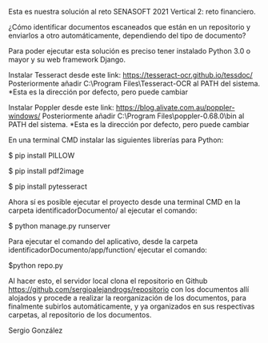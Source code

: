 Esta es nuestra solución al reto SENASOFT 2021 Vertical 2: reto financiero. 

¿Cómo identificar documentos escaneados que están en un repositorio y enviarlos a otro automáticamente, dependiendo del tipo de documento?

Para poder ejecutar esta solución es preciso tener instalado Python 3.0 o mayor y su web framework Django.

Instalar Tesseract desde este link: https://tesseract-ocr.github.io/tessdoc/
Posteriormente añadir C:\Program Files\Tesseract-OCR al PATH del sistema. *Esta es la dirección por defecto, pero puede cambiar

Instalar Poppler desde este link: https://blog.alivate.com.au/poppler-windows/
Posteriormente añadir C:\Program Files\poppler-0.68.0\bin al PATH del sistema. *Esta es la dirección por defecto, pero puede cambiar

En una terminal CMD instalar las siguientes librerías para Python:

  $ pip install PILLOW

  $ pip install pdf2image

  $ pip install pytesseract

Ahora sí es posible ejecutar el proyecto desde una terminal CMD en la carpeta identificadorDocumento/ al ejecutar el comando:

  $ python manage.py runserver

Para ejecutar el comando del aplicativo, desde la carpeta identificadorDocumento/app/function/ ejecutar el comando:

  $python repo.py

Al hacer esto, el servidor local clona el repositorio en Github https://github.com/sergioalejandrogs/repositorio con los documentos allí alojados y procede a realizar la reorganización de los documentos, para finalmente subirlos automáticamente, y ya organizados en sus respectivas carpetas, al repositorio de los documentos.

Sergio González
